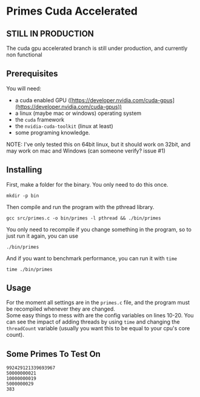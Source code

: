 # Primes Cuda Accelerated

## STILL IN PRODUCTION

The cuda gpu accelerated branch is still under production, and currently non functional

## Prerequisites

You will need:

- a cuda enabled GPU ([https://developer.nvidia.com/cuda-gpus](https://developer.nvidia.com/cuda-gpus))
- a linux (maybe mac or windows) operating system
- the `cuda` framework
- the `nvidia-cuda-toolkit` (linux at least)
- some programing knowledge.

NOTE: I've only tested this on 64bit linux, but it should work on 32bit, and may work on mac and Windows (can someone verify? issue #1)

## Installing

First, make a folder for the binary. You only need to do this once.

    mkdir -p bin

Then compile and run the program with the pthread library.

    gcc src/primes.c -o bin/primes -l pthread && ./bin/primes

You only need to recompile if you change something in the program, so to just run it again, you can use

    ./bin/primes

And if you want to benchmark performance, you can run it with `time`

    time ./bin/primes

## Usage

For the moment all settings are in the `primes.c` file, and the program must be recompiled whenever they are changed.  
Some easy things to mess with are the config variables on lines 10-20. You can see the impact of adding threads by using `time` and changing the `threadCount` variable (usually you want this to be equal to your cpu's core count).

## Some Primes To Test On

    992429121339693967
    50000000021
    10000000019
    5000000029
    383
